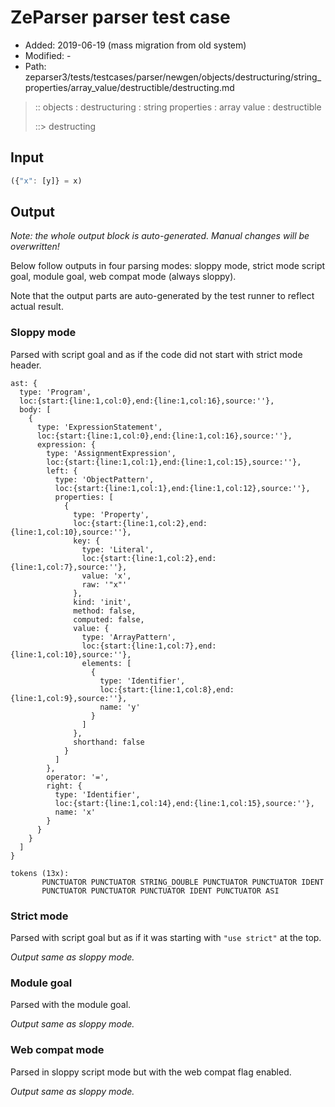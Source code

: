 # ZeParser parser test case

- Added: 2019-06-19 (mass migration from old system)
- Modified: -
- Path: zeparser3/tests/testcases/parser/newgen/objects/destructuring/string_properties/array_value/destructible/destructing.md

> :: objects : destructuring : string properties : array value : destructible
>
> ::> destructing

## Input

`````js
({"x": [y]} = x)
`````

## Output

_Note: the whole output block is auto-generated. Manual changes will be overwritten!_

Below follow outputs in four parsing modes: sloppy mode, strict mode script goal, module goal, web compat mode (always sloppy).

Note that the output parts are auto-generated by the test runner to reflect actual result.

### Sloppy mode

Parsed with script goal and as if the code did not start with strict mode header.

`````
ast: {
  type: 'Program',
  loc:{start:{line:1,col:0},end:{line:1,col:16},source:''},
  body: [
    {
      type: 'ExpressionStatement',
      loc:{start:{line:1,col:0},end:{line:1,col:16},source:''},
      expression: {
        type: 'AssignmentExpression',
        loc:{start:{line:1,col:1},end:{line:1,col:15},source:''},
        left: {
          type: 'ObjectPattern',
          loc:{start:{line:1,col:1},end:{line:1,col:12},source:''},
          properties: [
            {
              type: 'Property',
              loc:{start:{line:1,col:2},end:{line:1,col:10},source:''},
              key: {
                type: 'Literal',
                loc:{start:{line:1,col:2},end:{line:1,col:7},source:''},
                value: 'x',
                raw: '"x"'
              },
              kind: 'init',
              method: false,
              computed: false,
              value: {
                type: 'ArrayPattern',
                loc:{start:{line:1,col:7},end:{line:1,col:10},source:''},
                elements: [
                  {
                    type: 'Identifier',
                    loc:{start:{line:1,col:8},end:{line:1,col:9},source:''},
                    name: 'y'
                  }
                ]
              },
              shorthand: false
            }
          ]
        },
        operator: '=',
        right: {
          type: 'Identifier',
          loc:{start:{line:1,col:14},end:{line:1,col:15},source:''},
          name: 'x'
        }
      }
    }
  ]
}

tokens (13x):
       PUNCTUATOR PUNCTUATOR STRING_DOUBLE PUNCTUATOR PUNCTUATOR IDENT
       PUNCTUATOR PUNCTUATOR PUNCTUATOR IDENT PUNCTUATOR ASI
`````

### Strict mode

Parsed with script goal but as if it was starting with `"use strict"` at the top.

_Output same as sloppy mode._

### Module goal

Parsed with the module goal.

_Output same as sloppy mode._

### Web compat mode

Parsed in sloppy script mode but with the web compat flag enabled.

_Output same as sloppy mode._
